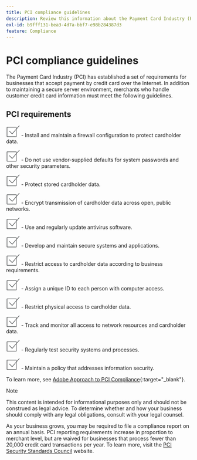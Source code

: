 ```yaml
---
title: PCI compliance guidelines
description: Review this information about the Payment Card Industry (PCI) requirements for businesses that accept payment by credit card over the Internet.
exl-id: b9fff131-bea3-4d7a-bbf7-e98b284387d3
feature: Compliance
---
```

# PCI compliance guidelines

The Payment Card Industry (PCI) has established a set of requirements for businesses that accept payment by credit card over the Internet. In addition to maintaining a secure server environment, merchants who handle customer credit card information must meet the following guidelines.

## PCI requirements

![checkbox](../assets/checkbox.png) - Install and maintain a firewall configuration to protect cardholder data.

![checkbox](../assets/checkbox.png) - Do not use vendor-supplied defaults for system passwords and other security parameters.

![checkbox](../assets/checkbox.png) - Protect stored cardholder data.

![checkbox](../assets/checkbox.png) - Encrypt transmission of cardholder data across open, public networks.

![checkbox](../assets/checkbox.png) - Use and regularly update antivirus software.

![checkbox](../assets/checkbox.png) - Develop and maintain secure systems and applications.

![checkbox](../assets/checkbox.png) - Restrict access to cardholder data according to business requirements.

![checkbox](../assets/checkbox.png) - Assign a unique ID to each person with computer access.

![checkbox](../assets/checkbox.png) - Restrict physical access to cardholder data.

![checkbox](../assets/checkbox.png) - Track and monitor all access to network resources and cardholder data.

![checkbox](../assets/checkbox.png) - Regularly test security systems and processes.

![checkbox](../assets/checkbox.png) - Maintain a policy that addresses information security.

To learn more, see [Adobe Approach to PCI Compliance][1]{:target="_blank"}.

>[!NOTE]
>
>This content is intended for informational purposes only and should not be construed as legal advice. To determine whether and how your business should comply with any legal obligations, consult with your legal counsel.

As your business grows, you may be required to file a compliance report on an annual basis. PCI reporting requirements increase in proportion to merchant level, but are waived for businesses that process fewer than 20,000 credit card transactions per year. To learn more, visit the [PCI Security Standards Council][2] website.

[1]: https://business.adobe.com/products/magento/pci-compliance.html
[2]: https://www.pcisecuritystandards.org/index.php
